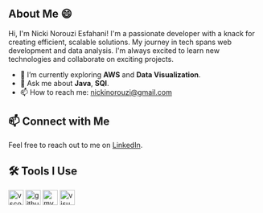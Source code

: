 
## About Me 😄

Hi, I'm Nicki Norouzi Esfahani! I'm a passionate developer with a knack for creating efficient, scalable solutions. My journey in tech spans web development and data analysis. I'm always excited to learn new technologies and collaborate on exciting projects.


- 🌱 I’m currently exploring **AWS** and **Data Visualization**.
- 💬 Ask me about **Java**, **SQl**.
- 📫 How to reach me: [nickinorouzi@gmail.com](nickinorouzi@gmail.com)

## 📫 Connect with Me

Feel free to reach out to me on [LinkedIn](https://www.linkedin.com/in/nicki-norouzi-esfahani-901060224?lipi=urn%3Ali%3Apage%3Ad_flagship3_profile_view_base_contact_details%3B3sWz1f5lStGogXu%2BGG9JHw%3D%3D).

## 🛠️ Tools I Use

<p align="left">
<img src="https://cdn.jsdelivr.net/gh/devicons/devicon/icons/vscode/vscode-original.svg" alt="vscode" width="30" height="30"/>
<img src="https://cdn.jsdelivr.net/gh/devicons/devicon/icons/github/github-original-wordmark.svg" alt="github" width="30" height="30"/>
<img src="https://cdn.jsdelivr.net/gh/devicons/devicon/icons/mysql/mysql-original-wordmark.svg" alt="mysql" width="30" height="30"/>
<img src="https://cdn.jsdelivr.net/gh/devicons/devicon/icons/visualstudio/visualstudio-plain.svg" alt="visualstudio" width="30" height="30"/>
</p>
